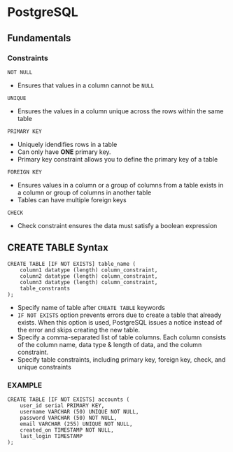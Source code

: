 # **PostgreSQL**  

## **Fundamentals**  

### **Constraints**  
  
`NOT NULL`  

- Ensures that values in a column cannot be `NULL`

`UNIQUE`  

- Ensures the values in a column unique across the rows within the same table

`PRIMARY KEY`  

- Uniquely idendifies rows in a table
- Can only have **ONE** primary key.
- Primary key constraint allows you to define the primary key of a table

`FOREIGN KEY`  

- Ensures values in a column or a group of columns from a table exists in a column or group of columns in another table
- Tables can have multiple foreign keys

`CHECK`  

- Check constraint ensures the data must satisfy a boolean expression
  
## **CREATE TABLE Syntax**

```postgresql
CREATE TABLE [IF NOT EXISTS] table_name (
    column1 datatype (length) column_constraint,
    column2 datatype (length) column_constraint,
    column3 datatype (length) column_constraint,
    table_constrants
);
```

- Specify name of table after `CREATE TABLE` keywords
- `IF NOT EXISTS` option prevents errors due to create a table that already exists. When this option is used, PostgreSQL issues a notice instead of the error and skips creating the new table.
- Specify a comma-separated list of table columns. Each column consists of the column name, data type & length of data, and the column constraint.
- Specify table constraints, including primary key, foreign key, check, and unique constraints

### **EXAMPLE** 
```postgresql
CREATE TABLE [IF NOT EXISTS] accounts (
    user_id serial PRIMARY KEY,
    username VARCHAR (50) UNIQUE NOT NULL,
    password VARCHAR (50) NOT NULL,
    email VARCHAR (255) UNIQUE NOT NULL,
    created_on TIMESTAMP NOT NULL,
    last_login TIMESTAMP
);
```